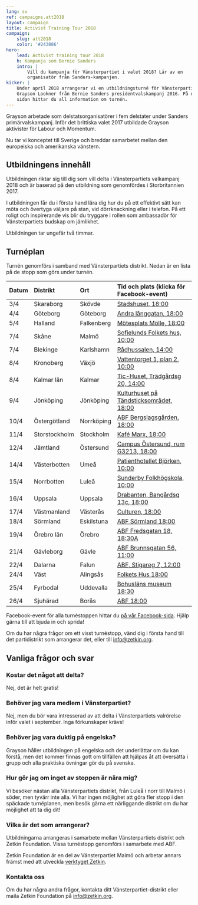 ```yaml
---
lang: sv
ref: campaigns.att2018
layout: campaign
title: Activist Training Tour 2018
campaign:
    slug: att2018
    color: '#243886'
hero:
    lead: Activist training tour 2018
    h: Kampanja som Bernie Sanders
    intro: |
        Vill du kampanja för Vänsterpartiet i valet 2018? Lär av en
        organisatör från Sanders-kampanjen.
kicker: |
    Under april 2018 arrangerar vi en utbildningsturné för Vänsterpartiet med
    Grayson Lookner från Bernie Sanders presidentvalskampanj 2016. På den här
    sidan hittar du all information om turnén.
---
```


Grayson arbetade som delstatsorganisatörer i fem delstater under Sanders
primärvalskampanj. Inför det brittiska valet 2017 utbildade Grayson aktivister
för Labour och Momentum.

Nu tar vi konceptet till Sverige och breddar samarbetet mellan den europeiska
och amerikanska vänstern.

## Utbildningens innehåll
Utbildningen riktar sig till dig som vill delta i Vänsterpartiets valkampanj
2018 och är baserad på den utbildning som genomfördes i Storbritannien 2017.

I utbildningen får du i första hand lära dig hur du på ett effektivt sätt kan
möta och övertyga väljare på stan, vid dörrknackning eller i telefon. På ett
roligt och inspirerande vis blir du tryggare i rollen som ambassadör för
Vänsterpartiets budskap om jämlikhet.

Utbildningen tar ungefär två timmar.

## Turnéplan
Turnén genomförs i samband med Vänsterpartiets distrikt. Nedan är en lista
på de stopp som görs under turnén.

| Datum | Distrikt          | Ort          | Tid och plats (klicka för Facebook-event)
|:------|:------------------|:-------------|:-----------------------------
| 3/4   | Skaraborg         | Skövde       | [Stadshuset, 18:00](https://www.facebook.com/events/1789732601097588/)
| 4/4   | Göteborg          | Göteborg     | [Andra långgatan, 18:00](https://www.facebook.com/events/1992596141067719/)
| 5/4   | Halland           | Falkenberg   | [Mötesplats Mölle, 18:00](https://www.facebook.com/events/209588789591119/)
| 7/4   | Skåne             | Malmö        | [Sofielunds Folkets hus, 10:00](https://www.facebook.com/events/153139458721255/)
| 7/4   | Blekinge          | Karlshamn    | [Rådhussalen, 14:00](https://www.facebook.com/events/189105235012364/)
| 8/4   | Kronoberg         | Växjö        | [Vattentorget 1, plan 2, 10:00](https://www.facebook.com/events/1442633379180311/)
| 8/4   | Kalmar län        | Kalmar       | [Tic-Huset, Trädgårdsg 20, 14:00](https://www.facebook.com/events/216780402204832/)
| 9/4   | Jönköping         | Jönköping    | [Kulturhuset på Tändsticksområdet, 18:00](https://www.facebook.com/events/336226740201018/)
| 10/4  | Östergötland      | Norrköping   | [ABF Bergslagsgården, 18:00](https://www.facebook.com/events/143032973031664/)
| 11/4  | Storstockholm     | Stockholm    | [Kafé Marx, 18:00](https://www.facebook.com/events/275972362933774/)
| 12/4  | Jämtland          | Östersund    | [Campus Östersund, rum G3213, 18:00](https://www.facebook.com/events/130542664425100/)
| 14/4  | Västerbotten      | Umeå         | [Patienthotellet Björken, 10:00](https://www.facebook.com/events/1982043918783411/)
| 15/4  | Norrbotten        | Luleå        | [Sunderby Folkhögskola, 10:00](https://www.facebook.com/events/793090260886551/)
| 16/4  | Uppsala           | Uppsala      | [Drabanten, Bangårdsg 13c, 18:00](https://www.facebook.com/events/170128767044991/)
| 17/4  | Västmanland       | Västerås     | [Culturen, 18:00](https://www.facebook.com/events/1606538046058530/)
| 18/4  | Sörmland          | Eskilstuna   | [ABF Sörmland 18:00](https://www.facebook.com/events/1213322245434589/)
| 19/4  | Örebro län        | Örebro       | [ABF Fredsgatan 18, 18:30A](https://www.facebook.com/events/1533783636669818/)
| 21/4  | Gävleborg         | Gävle        | [ABF Brunnsgatan 56, 11:00](https://www.facebook.com/events/616552035342476/)
| 22/4  | Dalarna           | Falun        | [ABF, Stigareg 7, 12:00](https://www.facebook.com/events/559843887703053/)
| 24/4  | Väst              | Alingsås     | [Folkets Hus 18:00](https://www.facebook.com/events/1983858318601301/)
| 25/4  | Fyrbodal          | Uddevalla    | [Bohusläns museum 18:30](https://www.facebook.com/events/540878992947128/)
| 26/4  | Sjuhärad          | Borås        | [ABF 18:00](https://www.facebook.com/events/381915455603734/)

Facebook-event för alla turnéstoppen hittar du [på vår Facebook-sida](https://facebook.com/pg/zetkinfoundation/events).
Hjälp gärna till att bjuda in och sprida!

Om du har några frågor om ett visst turnéstopp, vänd dig i första hand till
det partidistrikt som arrangerar det, eller till info@zetkin.org.

## Vanliga frågor och svar
### Kostar det något att delta?
Nej, det är helt gratis!

### Behöver jag vara medlem i Vänsterpartiet?
Nej, men du bör vara intresserad av att delta i Vänsterpartiets valrörelse
inför valet i september. Inga förkunskaper krävs!

### Behöver jag vara duktig på engelska?
Grayson håller utbildningen på engelska och det underlättar om du kan förstå,
men det kommer finnas gott om tillfällen att hjälpas åt att översätta i grupp
och alla praktiska övningar gör du på svenska.

### Hur gör jag om inget av stoppen är nära mig?
Vi besöker nästan alla Vänsterpartiets distrikt, från Luleå i norr till Malmö
i söder, men tyvärr inte alla. Vi har ingen möjlighet att göra fler stopp i
den späckade turnéplanen, men besök gärna ett närliggande distrikt om du har
möjlighet att ta dig dit!

### Vilka är det som arrangerar?
Utbildningarna arrangeras i samarbete mellan Vänsterpartiets distrikt och
Zetkin Foundation. Vissa turnéstopp genomförs i samarbete med ABF.

Zetkin Foundation är en del av Vänsterpartiet Malmö och arbetar annars
främst med att utveckla [verktyget Zetkin](/sv/zetkin).



### Kontakta oss
Om du har några andra frågor, kontakta ditt Vänsterpartiet-distrikt eller
maila Zetkin Foundation på [info@zetkin.org](mailto:info@zetkin.org).

